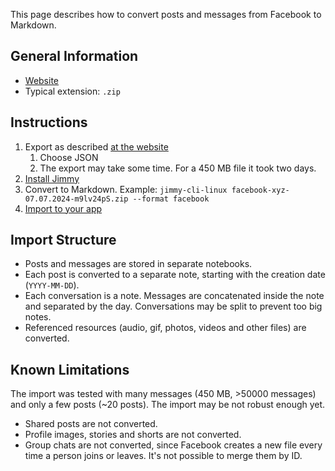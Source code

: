This page describes how to convert posts and messages from Facebook to Markdown.

## General Information

- [Website](https://www.facebook.com/)
- Typical extension: `.zip`

## Instructions

1. Export as described [at the website](https://www.facebook.com/help/212802592074644/)
    1. Choose JSON
    2. The export may take some time. For a 450 MB file it took two days.
2. [Install Jimmy](../index.md#installation)
3. Convert to Markdown. Example: `jimmy-cli-linux facebook-xyz-07.07.2024-m9lv24pS.zip --format facebook`
4. [Import to your app](../import_instructions.md)

## Import Structure

- Posts and messages are stored in separate notebooks.
- Each post is converted to a separate note, starting with the creation date (`YYYY-MM-DD`).
- Each conversation is a note. Messages are concatenated inside the note and separated by the day. Conversations may be split to prevent too big notes.
- Referenced resources (audio, gif, photos, videos and other files) are converted.

## Known Limitations

The import was tested with many messages (450 MB, >50000 messages) and only a few posts (~20 posts). The import may be not robust enough yet.

- Shared posts are not converted.
- Profile images, stories and shorts are not converted.
- Group chats are not converted, since Facebook creates a new file every time a person joins or leaves. It's not possible to merge them by ID.
